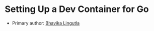 # Setting Up a Dev Container for Go

* Primary author: [Bhavika Lingutla](https://github.com/bhavikal)